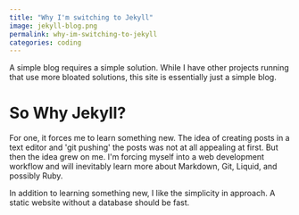 ```yaml
---
title: "Why I'm switching to Jekyll"
image: jekyll-blog.png
permalink: why-im-switching-to-jekyll
categories: coding
---
```

A simple blog requires a simple solution.  While I have other projects running that use more bloated solutions, this site is essentially just a simple blog.

# So Why Jekyll?

For one, it forces me to learn something new.  The idea of creating posts in a text editor and 'git pushing' the posts was not at all appealing at first.  But then the idea grew on me.  I'm forcing myself into a web development workflow and will inevitably learn more about Markdown, Git, Liquid, and possibly Ruby.

In addition to learning something new, I like the simplicity in approach.  A static website without a database should be fast.
